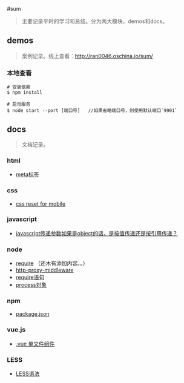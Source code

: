 #sum

>主要记录平时的学习和总结。分为两大模块，demos和docs。

## demos

>案例记录。线上查看：http://ran0046.oschina.io/sum/

### 本地查看

    # 安装依赖
    $ npm install 
       
    # 启动服务
    $ node start --port [端口号]   //如果省略端口号，则使用默认端口`9901`

## docs

>文档记录。

### html

+ [meta标签](./docs/html/meta.md)

### css

+ [css reset for mobile](./docs/css/reset_mobile.md)

### javascript

+ [javascript传递参数如果是object的话，是按值传递还是按引用传递？](./docs/javascript/call)

### node

+ [require](./docs/node/md/require.md) （还木有添加内容。。）
+ [http-proxy-middleware](./docs/node/md/proxy.md)
+ [require语句](./docs/node/md/require.md)
+ [process对象](./docs/node/md/process.md)

### npm

+ [package.json](./docs/npm/package.md)

### vue.js

+ [.vue 单文件组件](./docs/vuejs/vue.md)


### LESS

+ [LESS语法](./docs/less)

<br>